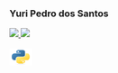### Yuri Pedro dos Santos

<div>
  <a href="https://github.com/Yuripds">
  <img height="150em" src="https://github-readme-stats.vercel.app/api?username=Yuripds&show_icons=true&theme=tokyonight&include_all_commits=true&count_private=true"/>
  <img height="150em" src="https://github-readme-stats.vercel.app/api/top-langs/?username=Yuripds&layout=compact&langs_count=7&theme=tokyonight"/>
</div>
<div style="display: inline_block"><br>
  <img align="center" alt="Yuri-Python" height="30" width="40" src="https://raw.githubusercontent.com/devicons/devicon/master/icons/python/python-original.svg">
</div>
  
  ##

<!--
**Yuripds/Yuripds** is a ✨ _special_ ✨ repository because its `README.md` (this file) appears on your GitHub profile.

Here are some ideas to get you started:

- 🔭 I’m currently working on ...
- 🌱 I’m currently learning ...
- 👯 I’m looking to collaborate on ...
- 🤔 I’m looking for help with ...
- 💬 Ask me about ...
- 📫 How to reach me: ...
- 😄 Pronouns: ...
- ⚡ Fun fact: ...
-->
